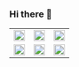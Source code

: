 ### Hi there 👋

<!--
**CuevaTomasArg/CuevaTomasArg** is a ✨ _special_ ✨ repository because its `README.md` (this file) appears on your GitHub profile.

Here are some ideas to get you started:

- 🔭 I’m currently working on ...
- 🌱 I’m currently learning ...
- 👯 I’m looking to collaborate on ...
- 🤔 I’m looking for help with ...
- 💬 Ask me about ...
- 📫 How to reach me: ...
- 😄 Pronouns: ...
- ⚡ Fun fact: ...
-->

<table>
  <tr>
    <td style="width:33.333%"><a href="#"><img src="https://upload.wikimedia.org/wikipedia/commons/thumb/1/1a/NumPy_logo.svg/330px-NumPy_logo.svg.png" width="100%"></a></td>
    <td style="width:33.333%"><a href="#"><img src="https://upload.wikimedia.org/wikipedia/commons/thumb/1/1b/R_logo.svg/330px-R_logo.svg.png" width="100%"></a></td>
    <td style="width:33.333%"><a href="#"><img src="https://www.vectorlogo.zone/logos/djangoproject/djangoproject-icon.svg" width="100%"></a></td>
  </tr>
  <tr>
    <td style="width:33.333%"><a href="#"><img src="https://upload.wikimedia.org/wikipedia/commons/thumb/e/ed/Pandas_logo.svg/330px-Pandas_logo.svg.png" width="100%"></a></td>
    <td style="width:33.333%"><a href="#"><img src="https://upload.wikimedia.org/wikipedia/commons/thumb/5/5f/Git_logo.svg/330px-Git_logo.svg.png" width="100%"></a></td>
    <td style="width:33.333%"><a href="#"><img src="https://upload.wikimedia.org/wikipedia/commons/thumb/1/1a/Python_logo_2020.svg/330px-Python_logo_2020.svg.png" width="100%"></a></td>
  </tr>
</table>

